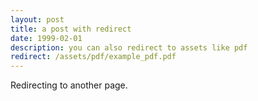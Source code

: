 ```yaml
---
layout: post
title: a post with redirect
date: 1999-02-01
description: you can also redirect to assets like pdf
redirect: /assets/pdf/example_pdf.pdf
---
```


Redirecting to another page.
